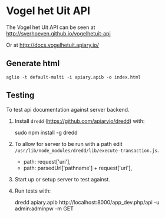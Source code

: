 Vogel het Uit API
=================

The Vogel het Uit API can be seen at http://sverhoeven.github.io/vogelhetuit-api

Or at http://docs.vogelhetuit.apiary.io/

Generate html
-------------

    aglio -t default-multi -i apiary.apib -o index.html

Testing
-------

To test api documentation against server backend.

1. Install `dredd` (https://github.com/apiaryio/dredd) with:

    sudo npm install -g dredd

2. To allow for server to be run with a path edit `/usr/lib/node_modules/dredd/lib/execute-transaction.js`.

	-    path: request['uri'],
	+    path: parsedUrl['pathname'] + request['uri'],

3. Start up or setup server to test against.

4. Run tests with:

	dredd apiary.apib http://localhost:8000/app_dev.php/api -u admin:adminpw -m GET
